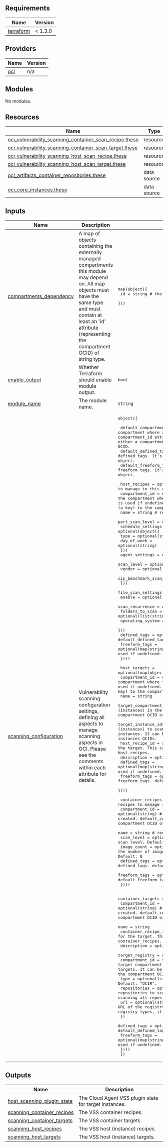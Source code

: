 ## Requirements

| Name | Version |
|------|---------|
| <a name="requirement_terraform"></a> [terraform](#requirement\_terraform) | < 1.3.0 |

## Providers

| Name | Version |
|------|---------|
| <a name="provider_oci"></a> [oci](#provider\_oci) | n/a |

## Modules

No modules.

## Resources

| Name | Type |
|------|------|
| [oci_vulnerability_scanning_container_scan_recipe.these](https://registry.terraform.io/providers/oracle/oci/latest/docs/resources/vulnerability_scanning_container_scan_recipe) | resource |
| [oci_vulnerability_scanning_container_scan_target.these](https://registry.terraform.io/providers/oracle/oci/latest/docs/resources/vulnerability_scanning_container_scan_target) | resource |
| [oci_vulnerability_scanning_host_scan_recipe.these](https://registry.terraform.io/providers/oracle/oci/latest/docs/resources/vulnerability_scanning_host_scan_recipe) | resource |
| [oci_vulnerability_scanning_host_scan_target.these](https://registry.terraform.io/providers/oracle/oci/latest/docs/resources/vulnerability_scanning_host_scan_target) | resource |
| [oci_artifacts_container_repositories.these](https://registry.terraform.io/providers/oracle/oci/latest/docs/data-sources/artifacts_container_repositories) | data source |
| [oci_core_instances.these](https://registry.terraform.io/providers/oracle/oci/latest/docs/data-sources/core_instances) | data source |

## Inputs

| Name | Description | Type | Default | Required |
|------|-------------|------|---------|:--------:|
| <a name="input_compartments_dependency"></a> [compartments\_dependency](#input\_compartments\_dependency) | A map of objects containing the externally managed compartments this module may depend on. All map objects must have the same type and must contain at least an 'id' attribute (representing the compartment OCID) of string type. | <pre>map(object({<br>    id = string # the compartment OCID<br>  }))</pre> | `null` | no |
| <a name="input_enable_output"></a> [enable\_output](#input\_enable\_output) | Whether Terraform should enable module output. | `bool` | `true` | no |
| <a name="input_module_name"></a> [module\_name](#input\_module\_name) | The module name. | `string` | `"vss"` | no |
| <a name="input_scanning_configuration"></a> [scanning\_configuration](#input\_scanning\_configuration) | Vulnerability scanning configuration settings, defining all aspects to manage scanning aspects in OCI. Please see the comments within each attribute for details. | <pre>object({<br><br>    default_compartment_id = string, # the default compartment where all resources are defined. It's overriden by the compartment_id attribute within vaults and keys attributes. It can be either a compartment OCID or a reference (a key) to the compartment OCID.<br>    default_defined_tags   = optional(map(string)), # the default defined tags. It's overriden by the defined_tags attribute within each object.<br>    default_freeform_tags  = optional(map(string)), # the default freeform tags. It's overriden by the frreform_tags attribute within each object.<br><br>    host_recipes = optional(map(object({ # the host recipes to manage in this configuration.<br>      compartment_id = optional(string) # the compartment where the host recipe is created. default_compartment_id is used if undefined. It can be either a compartment OCID or a reference (a key) to the compartment OCID.<br>      name = string # recipe name.<br>      port_scan_level = optional(string)<br>      schedule_settings = optional(object({<br>        type = optional(string)<br>        day_of_week = optional(string)<br>      }))<br>      agent_settings = optional(object({<br>        scan_level     = optional(string)<br>        vendor = optional(string)<br>        cis_benchmark_scan_level = optional(string)<br>      }))<br>      file_scan_settings = optional(object({<br>        enable = optional(bool)<br>        scan_recurrence = optional(string)<br>        folders_to_scan = optional(list(string))<br>        operating_system = optional(string)<br>      }))<br>      defined_tags = optional(map(string)) # recipe defined_tags. default_defined_tags is used if undefined.<br>      freeform_tags = optional(map(string)) # recipe freeform_tags. default_freeform_tags is used if undefined.<br>    })))<br><br>    host_targets = optional(map(object({<br>      compartment_id = optional(string) # the compartment where the host target is created. default_compartment_id is used if undefined. It can be either a compartment OCID or a reference (a key) to the compartment OCID.<br>      name = string<br>      target_compartment_id = string # the target compartment. All hosts (instances) in the compartment are scanning targets. It can be either a compartment OCID or a reference (a key) to the compartment OCID.<br>      target_instance_ids = optional(list(string)) # the specific hosts (instances) to scan in the target compartment. Leave unset to scan all instances. It can be either instances OCIDs or references (keys) to instances OCIDs.<br>      host_recipe_id = string # the recipe id to use for the target. This can be a literal OCID or a referring key within host_recipes.<br>      description = optional(string)<br>      defined_tags = optional(map(string)) # target defined_tags. default_defined_tags is used if undefined.<br>      freeform_tags = optional(map(string)) # target freeform_tags. default_freeform_tags is used if undefined.<br>    })))<br><br>    container_recipes = optional(map(object({ # the container recipes to manage in this configuration.<br>      compartment_id = optional(string) # the compartment where the container recipe is created. default_compartment_id is used if undefined. It can be either a compartment OCID or a reference (a key) to the compartment OCID.<br>      name = string # recipe name.<br>      scan_level = optional(string) # the scan level. Default: "STANDARD".<br>      image_count = optional(number) # the number of images to scan initially when the recipe is created. Default: 0<br>      defined_tags = optional(map(string)) # recipe defined_tags. default_defined_tags is used if undefined.<br>      freeform_tags = optional(map(string)) # recipe freeform_tags. default_freeform_tags is used if undefined.<br>    })))<br><br>    container_targets = optional(map(object({<br>      compartment_id = optional(string) # the compartment where the container target is created. default_compartment_id is used if undefined. It can be either a compartment OCID or a reference (a key) to the compartment OCID.<br>      name = string<br>      container_recipe_id = string # the recipe id to use for the target. This can be a literal OCID or a referring key within container_recipes.<br>      description = optional(string)<br>      target_registry = object({<br>        compartment_id = string # the registry target compartment. All containers in the compartment are scanning targets. It can be either a compartment OCID or a reference (a key) to the compartment OCID.<br>        type = optional(string) # the registry type. Default: "OCIR".<br>        repositories = optional(list(string)) # list of repositories to scan images. If undefined, the target defaults to scanning all repos in the compartment_ocid.<br>        url = optional(string) # URL of the registry. Required for non-OCI registry types (for OCI registry types, it can be inferred from the tenancy).<br>      })<br>      defined_tags = optional(map(string)) # target defined_tags. default_defined_tags is used if undefined.<br>      freeform_tags = optional(map(string)) # target freeform_tags. default_freeform_tags is used if undefined.<br>    })))<br>  })</pre> | `null` | no |

## Outputs

| Name | Description |
|------|-------------|
| <a name="output_host_scanning_plugin_state"></a> [host\_scanning\_plugin\_state](#output\_host\_scanning\_plugin\_state) | The Cloud Agent VSS plugin state for target instances. |
| <a name="output_scanning_container_recipes"></a> [scanning\_container\_recipes](#output\_scanning\_container\_recipes) | The VSS container recipes. |
| <a name="output_scanning_container_targets"></a> [scanning\_container\_targets](#output\_scanning\_container\_targets) | The VSS container targets. |
| <a name="output_scanning_host_recipes"></a> [scanning\_host\_recipes](#output\_scanning\_host\_recipes) | The VSS host (instance) recipes. |
| <a name="output_scanning_host_targets"></a> [scanning\_host\_targets](#output\_scanning\_host\_targets) | The VSS host (instance) targets. |
